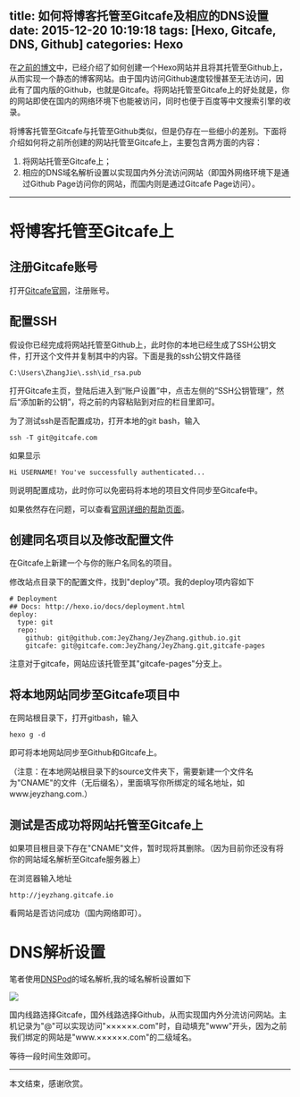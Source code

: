title: 如何将博客托管至Gitcafe及相应的DNS设置
date: 2015-12-20 10:19:18
tags: [Hexo, Gitcafe, DNS, Github]
categories: Hexo
---
在[之前的博文](http://www.jeyzhang.com/Hexo-Github-%E6%90%AD%E5%BB%BA%E8%87%AA%E5%B7%B1%E7%9A%84%E9%9D%99%E6%80%81%E5%8D%9A%E5%AE%A2/)中，已经介绍了如何创建一个Hexo网站并且将其托管至Github上，从而实现一个静态的博客网站。由于国内访问Github速度较慢甚至无法访问，因此有了国内版的Github，也就是Gitcafe。将网站托管至Gitcafe上的好处就是，你的网站即使在国内的网络环境下也能被访问，同时也便于百度等中文搜索引擎的收录。

将博客托管至Gitcafe与托管至Github类似，但是仍存在一些细小的差别。下面将介绍如何将之前所创建的网站托管至Gitcafe上，主要包含两方面的内容：

1. 将网站托管至Gitcafe上；
2. 相应的DNS域名解析设置以实现国内外分流访问网站（即国外网络环境下是通过Github Page访问你的网站，而国内则是通过Gitcafe Page访问）。

----------

# 将博客托管至Gitcafe上 #

## 注册Gitcafe账号 ##

打开[Gitcafe官网](https://gitcafe.com)，注册账号。

## 配置SSH ##

假设你已经完成将网站托管至Github上，此时你的本地已经生成了SSH公钥文件，打开这个文件并复制其中的内容。下面是我的ssh公钥文件路径

	C:\Users\ZhangJie\.ssh\id_rsa.pub

打开Gitcafe主页，登陆后进入到“账户设置”中，点击左侧的“SSH公钥管理”，然后“添加新的公钥”，将之前的内容粘贴到对应的栏目里即可。

为了测试ssh是否配置成功，打开本地的git bash，输入

	ssh -T git@gitcafe.com

如果显示
	
	Hi USERNAME! You've successfully authenticated...

则说明配置成功，此时你可以免密码将本地的项目文件同步至Gitcafe中。

如果依然存在问题，可以查看[官网详细的帮助页面](https://help.gitcafe.com/manuals/help/ssh-key)。

## 创建同名项目以及修改配置文件 ##

在Gitcafe上新建一个与你的账户名同名的项目。

修改站点目录下的配置文件，找到"deploy"项。我的deploy项内容如下

	# Deployment
	## Docs: http://hexo.io/docs/deployment.html
	deploy:
	  type: git
	  repo: 
	    github: git@github.com:JeyZhang/JeyZhang.github.io.git
	    gitcafe: git@gitcafe.com:JeyZhang/JeyZhang.git,gitcafe-pages

注意对于gitcafe，网站应该托管至其"gitcafe-pages"分支上。

## 将本地网站同步至Gitcafe项目中 ##

在网站根目录下，打开gitbash，输入

	hexo g -d

即可将本地网站同步至Github和Gitcafe上。

（注意：在本地网站根目录下的source文件夹下，需要新建一个文件名为"CNAME"的文件（无后缀名），里面填写你所绑定的域名地址，如www.jeyzhang.com.）

## 测试是否成功将网站托管至Gitcafe上 ##

如果项目根目录下存在"CNAME"文件，暂时现将其删除。（因为目前你还没有将你的网站域名解析至Gitcafe服务器上）

在浏览器输入地址

	http://jeyzhang.gitcafe.io

看网站是否访问成功（国内网络即可）。

# DNS解析设置 #

笔者使用[DNSPod](https://www.dnspod.cn)的域名解析,我的域名解析设置如下

![](http://i.imgur.com/gw8SKtu.png)

国内线路选择Gitcafe，国外线路选择Github，从而实现国内外分流访问网站。主机记录为"@"可以实现访问"××××××.com"时，自动填充"www"开头，因为之前我们绑定的网站是"www.××××××.com"的二级域名。

等待一段时间生效即可。

----------

本文结束，感谢欣赏。